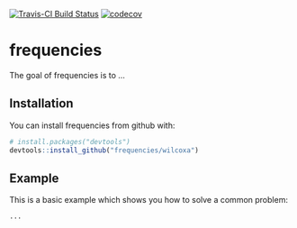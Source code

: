[![Travis-CI Build Status](https://travis-ci.org/wilcoxa/frequencies.svg?branch=master)](https://travis-ci.org/wilcoxa/frequencies)
[![codecov](https://codecov.io/github/codecov/example-r/branch/master/graphs/badge.svg)](https://codecov.io/github/codecov/example-r) 


# frequencies

The goal of frequencies is to ...

## Installation

You can install frequencies from github with:

```R
# install.packages("devtools")
devtools::install_github("frequencies/wilcoxa")
```

## Example

This is a basic example which shows you how to solve a common problem:

```R
...
```
